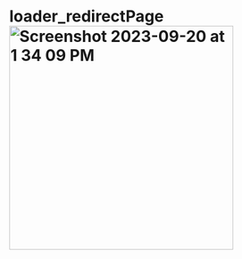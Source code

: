 # loader_redirectPage<img width="401" alt="Screenshot 2023-09-20 at 1 34 09 PM" src="https://github.com/ishan-gautam/loader_redirectPage/assets/143406135/7661a0ed-899f-408a-9af2-fd5c8a8ca553">
